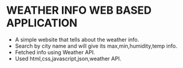 # WEATHER INFO WEB BASED APPLICATION
* A simple website that tells about the weather info.
* Search by city name and will give its max,min,humidity,temp info.
* Fetched info using Weather API.
* Used html,css,javascript,json,weather API.

